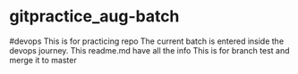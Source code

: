 # gitpractice_aug-batch 
#devops
This is for practicing repo
The current batch is entered inside the devops journey.
This readme.md have all the info
This is for branch test and merge it to master